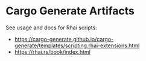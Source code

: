 # Cargo Generate Artifacts

See usage and docs for Rhai scripts:

- https://cargo-generate.github.io/cargo-generate/templates/scripting.rhai-extensions.html
- https://rhai.rs/book/index.html
